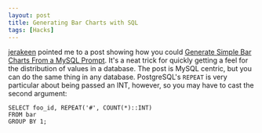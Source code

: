 ```yaml
---
layout: post
title: Generating Bar Charts with SQL
tags: [Hacks]
---
```


[jerakeen](http://jerakeen.org) pointed me to a post showing how you could [Generate Simple Bar Charts From a MySQL Prompt](http://www.squarebits.com/blog/2006/11/generate_simple.html). It's a neat trick for quickly getting a feel for the distribution of values in a database. The post is MySQL centric, but you can do the same thing in any database. PostgreSQL's `REPEAT` is very particular about being passed an INT, however, so you may have to cast the second argument:

    SELECT foo_id, REPEAT('#', COUNT(*)::INT)
    FROM bar
    GROUP BY 1;

